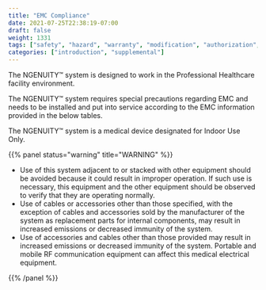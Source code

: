 ```yaml
---
title: "EMC Compliance"
date: 2021-07-25T22:38:19-07:00
draft: false
weight: 1331
tags: ["safety", "hazard", "warranty", "modification", "authorization", "accessories", "performance", "harm", "protect", "caution"]
categories: ["introduction", "supplemental"]
---
```


The NGENUITY&trade; system is designed to work in the Professional Healthcare facility environment.

The NGENUITY&trade; system requires special precautions regarding EMC and needs to be installed and put into service according to the EMC information provided in the below tables.

The NGENUITY&trade; system is a medical device designated for Indoor Use Only.

{{% panel status="warning" title="WARNING" %}}

* Use of this system adjacent to or stacked with other equipment should be avoided because it could result in improper operation. If such use is necessary, this equipment and the other equipment should be observed to verify that they are operating normally.
* Use of cables or accessories other than those specified, with the exception of cables and accessories sold by the manufacturer of the system as replacement parts for internal components, may result in increased emissions or decreased immunity of the system.
* Use of accessories and cables other than those provided may result in increased emissions or decreased immunity of the system. Portable and mobile RF communication equipment can affect this medical electrical equipment.

{{% /panel %}}
